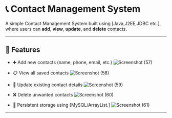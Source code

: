 # 📞 Contact Management System

A simple Contact Management System built using [Java,J2EE,JDBC etc.], where users can **add**, **view**, **update**, and **delete** contacts.

---

## 🔧 Features

- ➕ Add new contacts (name, phone, email, etc.)
  ![Screenshot (57)](https://github.com/user-attachments/assets/497986f5-74a6-4965-8c8a-1f7343fbd963)

- 📋 View all saved contacts
  ![Screenshot (58)](https://github.com/user-attachments/assets/cda155e4-ab87-484c-a3d1-8980d2d110d1)

- 📝 Update existing contact details
  ![Screenshot (59)](https://github.com/user-attachments/assets/3462c6f7-9700-4e92-befb-2f209b2b761d)

- ❌ Delete unwanted contacts
  ![Screenshot (60)](https://github.com/user-attachments/assets/a6811e0a-8def-439f-8685-c7e85c647d5f)

- 💾 Persistent storage using [MySQL/ArrayList.]
  ![Screenshot (61)](https://github.com/user-attachments/assets/2a8bad0d-0f53-4360-8f98-b4435136ac91)

---
